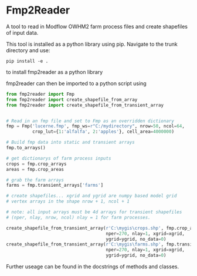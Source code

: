 # Fmp2Reader
A tool to read in Modflow OWHM2 farm process files and create shapefiles of input data. 

This tool is installed as a python library using pip. Navigate to the trunk directory and use:

```
pip install -e .
```

to install fmp2reader as a python library

fmp2reader can then be imported to a python script using

```python
from fmp2reader import Fmp
from fmp2reader import create_shapefile_from_array
from fmp2reader import create_shapefile_from_transient_array


# Read in an fmp file and set to Fmp as an overridden dictionary
fmp = Fmp('lucerne.fmp', fmp_ws=r"C:/mydirectory", nrow=50, ncol=64,
          crop_lut={1:'alfalfa', 2:'apples'}, cell_area=4000000)

# Build fmp data into static and transient arrays
fmp.to_arrays()

# get dictionarys of farm process inputs
crops = fmp.crop_arrays
areas = fmp.crop_areas

# grab the farm arrays
farms = fmp.transient_arrays['farms']

# create shapefiles... xgrid and ygrid are numpy based model grid 
# vertex arrays in the shape nrow + 1, ncol + 1

# note: all input arrays must be 4d arrays for transient shapefiles
# (nper, nlay, nrow, ncol) nlay = 1 for farm processes.

create_shapefile_from_transient_array(r'C:\mygis\crops.shp', fmp.crop_arrays, 
                                      nper=270, nlay=1, xgrid=xgrid, 
                                      ygrid=ygrid, no_data=0)
create_shapefile_from_transient_array(r'C:\mygis\farms.shp', fmp.transient_arrays, 
                                      nper=270, nlay=1, xgrid=xgrid, 
                                      ygrid=ygrid, no_data=0)

```

Further useage can be found in the docstrings of methods and classes.